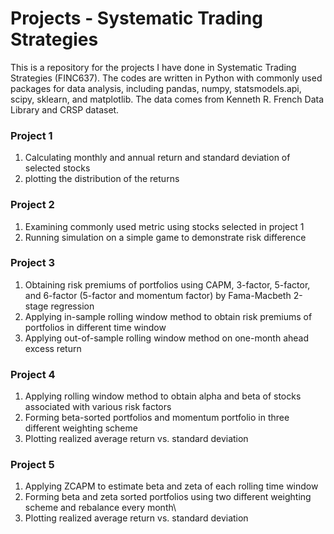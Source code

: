 # Projects - Systematic Trading Strategies
This is a repository for the projects I have done in Systematic Trading Strategies (FINC637). 
The codes are written in Python with commonly used packages for data analysis, including pandas, numpy, statsmodels.api, scipy, sklearn, and matplotlib. 
The data comes from Kenneth R. French Data Library and CRSP dataset.


### Project 1
1. Calculating monthly and annual return and standard deviation of selected stocks
2. plotting the distribution of the returns

### Project 2
1. Examining commonly used metric using stocks selected in project 1
2. Running simulation on a simple game to demonstrate risk difference

### Project 3
1. Obtaining risk premiums of portfolios using CAPM, 3-factor, 5-factor, and 6-factor (5-factor and momentum factor) by Fama-Macbeth 2-stage regression
2. Applying in-sample rolling window method to obtain risk premiums of portfolios in different time window
3. Applying out-of-sample rolling window method on one-month ahead excess return

### Project 4
1. Applying rolling window method to obtain alpha and beta of stocks associated with various risk factors
2. Forming beta-sorted portfolios and momentum portfolio in three different weighting scheme
3. Plotting realized average return vs. standard deviation

### Project 5
1. Applying ZCAPM to estimate beta and zeta of each rolling time window
2. Forming beta and zeta sorted portfolios using two different weighting scheme and rebalance every month\
3. Plotting realized average return vs. standard deviation

